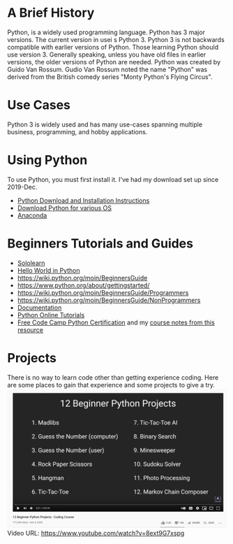 # A Brief History
Python, is a widely used programming language.  Python has 3 major versions.  The current version in usei s Python 3.  Python 3 is not backwards compatible with earlier versions of Python.  Those learning Python should use version 3.  Generally speaking, unless you have old files in earlier versions, the older versions of Python are needed. Python was created by Guido Van Rossum.  Gudio Van Rossum noted the name "Python" was derived from the British comedy series "Monty Python's Flying Circus".


# Use Cases 
Python 3 is widely used and has many use-cases spanning multiple business, programming, and hobby applications. 


# Using Python 
To use Python, you must first install it. I've had my download set up since 2019-Dec. 
* [Python Download and Installation Instructions](https://www.python.org/downloads/)<br>
* [Download Python for various OS](https://wiki.python.org/moin/BeginnersGuide/Download)<br>
* [Anaconda](https://www.anaconda.com/products/individual)<br>

# Beginners Tutorials and Guides
* [Sololearn](https://www.sololearn.com)
* [Hello World in Python](https://www.hackinscience.org/exercises/)
* https://wiki.python.org/moin/BeginnersGuide
* https://www.python.org/about/gettingstarted/
* https://wiki.python.org/moin/BeginnersGuide/Programmers 
* https://wiki.python.org/moin/BeginnersGuide/NonProgrammers
* [Documentation](https://docs.python.org/3/)
* [Python Online Tutorials](https://www.python-course.eu/index.php)
* [Free Code Camp Python Certification](https://www.freecodecamp.org/learn) and my [course notes from this resource](https://github.com/EO4wellness/T-I-L/tree/main/python/FreeCode-Camp)

# Projects
There is no way to learn code other than getting experience coding.  Here are some places to gain that experience and some projects to give a try. 
![YouTube-Beginner-Projects](https://github.com/EO4wellness/T-I-L/blob/main/python/Images/Python-beginner-projects.png)
Video URL: https://www.youtube.com/watch?v=8ext9G7xspg 
